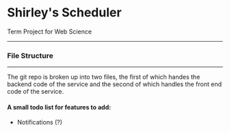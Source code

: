 Shirley's Scheduler
=====================

Term Project for Web Science

-------


### File Structure
--------------------

The git repo is broken up into two files, the first of which handes the backend code of the service and the second of which handles the front end code of the service.

#### A small todo list for features to add:


* Notifications (?)

